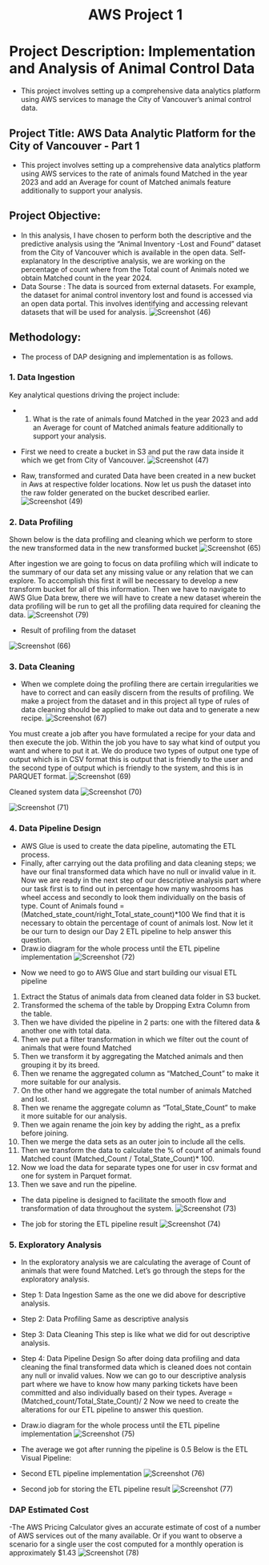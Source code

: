 <h1 align="center">AWS Project 1</h1>


# Project Description: Implementation and Analysis of Animal Control Data
* This project involves setting up a comprehensive data analytics platform using AWS services to manage the City of Vancouver’s animal control data.

## Project Title: AWS Data Analytic Platform for the City of Vancouver - Part 1
* This project involves setting up a comprehensive data analytics platform using AWS services to the rate of animals found Matched in the year 2023 and add an Average for count of Matched animals feature additionally to support your analysis.
## Project Objective:
* In this analysis, I have chosen to perform both the descriptive and the predictive analysis using the “Animal Inventory -Lost and Found” dataset from the City of Vancouver which is available in the open data. Self-explanatory In the descriptive analysis, we are working on the percentage of count where from the Total count of Animals noted we obtain Matched count in the year 2024.
* Data Sourse : The data is sourced from external datasets. For example, the dataset for animal control inventory lost and found is accessed via an open data portal. This involves identifying and accessing relevant datasets that will be used for analysis.
![Screenshot (46)](https://github.com/user-attachments/assets/64e8d3ec-c9a7-44f7-a86b-e3e0353e2244)




  
## Methodology:
* The process of DAP designing and implementation is as follows.
### 1. Data Ingestion
Key analytical questions driving the project include:
- 1.	What is the rate of animals found Matched in the year 2023 and add an Average for count of Matched animals feature additionally to support your analysis.
- First we need to create a bucket in S3 and put the raw data inside it which we get from City of Vancouver.
![Screenshot (47)](https://github.com/user-attachments/assets/3eb7338d-8a58-4c4a-befb-59f752eb0956)



- Raw, transformed and curated Data have been created in a new bucket in Aws at respective folder locations. Now let us push the dataset into the raw folder generated on the bucket described earlier.
![Screenshot (49)](https://github.com/user-attachments/assets/5884b76e-5e9a-4c10-9650-d7c92077017f)






### 2. Data Profiling
Shown below is the data profiling and cleaning which we perform to store the new transformed data in the new transformed bucket
![Screenshot (65)](https://github.com/user-attachments/assets/dddb1dd2-5a0c-428a-b86f-2e95485fe981)



After ingestion we are going to focus on data profiling which will indicate to the summary of our data set any missing value or any relation that we can explore. To accomplish this first it will be necessary to develop a new transform bucket for all of this information. Then we have to navigate to AWS Glue Data brew, there we will have to create a new dataset wherein the data profiling will be run to get all the profiling data required for cleaning the data. 
![Screenshot (79)](https://github.com/user-attachments/assets/115ed820-560b-4ca2-b856-69146a535e8a)
- Result of profiling from the dataset

![Screenshot (66)](https://github.com/user-attachments/assets/7d8fe05c-95b5-4f37-9b89-7df1bdb0c9e3)


### 3. Data Cleaning
- When we complete doing the profiling there are certain irregularities we have to correct and can easily discern from the results of profiling.
 We make a project from the dataset and in this project all type of rules of data cleaning should be applied to make out data and to generate a new recipe.
![Screenshot (67)](https://github.com/user-attachments/assets/a7e639e8-44b0-436a-828c-87b4d445dd3d)


You must create a job after you have formulated a recipe for your data and then execute the job. Within the job you have to say what kind of output you want and where to put it at. 
We do produce two types of output one type of output which is in CSV format this is output that is friendly to the user and the second type of output which is friendly to the system, and this is in PARQUET format.
![Screenshot (69)](https://github.com/user-attachments/assets/b8c63901-d150-4c8b-aee2-f7aa89113142)


Cleaned system data
![Screenshot (70)](https://github.com/user-attachments/assets/7d702e79-585e-474f-a278-7976b9288315)


![Screenshot (71)](https://github.com/user-attachments/assets/81f998d5-3da8-44a7-acce-0b579f1a9987)



### 4. Data Pipeline Design
- AWS Glue is used to create the data pipeline, automating the ETL process.
- Finally, after carrying out the data profiling and data cleaning steps; we have our final transformed data which have no null or invalid value in it. Now we are ready in the next step of our descriptive analysis part where our task first is to find out in percentage how many washrooms has wheel access and secondly to look them individually on the basis of type.
Count of Animals found = (Matched_state_count/right_Total_state_count)*100
We find that it is necessary to obtain the percentage of count of animals lost. Now let it be our turn to design our Day 2 ETL pipeline to help answer this question.
- Draw.io diagram for the whole process until the ETL pipeline implementation
![Screenshot (72)](https://github.com/user-attachments/assets/d2aacd63-29ce-4024-b0d1-13391516a149)


* Now we need to go to AWS Glue and start building our visual ETL pipeline
1.	Extract the Status of animals data from cleaned data folder in S3 bucket.
2.	Transformed the schema of the table by Dropping Extra Column from the table.
3.	Then we have divided the pipeline in 2 parts: one with the filtered data & another  one with total data.
4.	Then we put a filter transformation in which we filter out the count of animals that were found Matched
5.	Then we transform it by aggregating the Matched animals and then grouping it by its breed.
6.	Then we rename the aggregated column as “Matched_Count” to make it more suitable for our analysis.
7.	On the other hand we aggregate the total number of animals Matched and lost.
8.	Then we rename the aggregate column as “Total_State_Count” to make it more suitable for our analysis.
9.	Then we again rename the join key by adding the right_ as a prefix before joining.
10.	Then we merge the data sets as an outer join to include all the cells.
11.	Then we transform the data to calculate the % of count of animals found Matched count (Matched_Count / Total_State_Count)* 100.
12.	Now we load the data for separate types one for user in csv format and one for system in Parquet format.
13.	Then we save and run the pipeline.

- The data pipeline is designed to facilitate the smooth flow and transformation of data throughout the system.
![Screenshot (73)](https://github.com/user-attachments/assets/d00ac6a5-9d4d-4c4e-acde-1b4c8c66e13c)

- The job for storing the ETL pipeline result
![Screenshot (74)](https://github.com/user-attachments/assets/fb841cc2-09eb-4819-8fa9-5f6c18919923)



### 5. Exploratory Analysis
- In the exploratory analysis we are calculating the average of Count of animals that were found Matched.
Let’s go through the steps for the exploratory analysis.
- Step 1: Data Ingestion
Same as the one we did above for descriptive analysis.
- Step 2: Data Profiling
Same as descriptive analysis
- Step 3: Data Cleaning
This step is like what we did for out descriptive analysis.
- Step 4: Data Pipeline Design
So after doing data profiling and data cleaning the final transformed data which is cleaned does not contain any null or invalid values. Now we can go to our descriptive analysis part where we have to know how many parking tickets have been committed and also individually based on their types.
Average = (Matched_count/Total_State_Count)/ 2
Now we need to create the alterations for our ETL pipeline to answer this question.
- Draw.io diagram for the whole process until the ETL pipeline implementation
![Screenshot (75)](https://github.com/user-attachments/assets/730c95d4-bc6d-4c21-ba82-701c3b8f4e92)


- The average we got after running the pipeline is 0.5
Below is the ETL Visual Pipeline:
- Second ETL pipeline implementation
![Screenshot (76)](https://github.com/user-attachments/assets/3ecb518c-ced7-4c9f-9434-5d6ab8a8b7ed)

- Second job for storing the ETL pipeline result
![Screenshot (77)](https://github.com/user-attachments/assets/c64a7402-6a59-4ab1-af34-0a373ac047e4)



### DAP Estimated Cost
-The AWS Pricing Calculator gives an accurate estimate of cost of a number of AWS services out of the many available. Or if you want to observe a scenario for a single user the cost computed for a monthly operation is approximately $1.43
![Screenshot (78)](https://github.com/user-attachments/assets/0d4a4185-f850-444c-9eba-bad042fa78b7)










